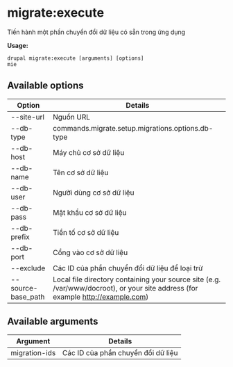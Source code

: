 # migrate:execute
Tiến hành một phần chuyển đổi dữ liệu có sẵn trong ứng dụng

**Usage:**
```
drupal migrate:execute [arguments] [options]
mie
```

## Available options
Option | Details
-------|-------------
--site-url | Nguồn URL
--db-type | commands.migrate.setup.migrations.options.db-type
--db-host | Máy chủ cơ sở dữ liệu
--db-name | Tên cơ sở dữ liệu
--db-user | Người dùng cơ sở dữ liệu
--db-pass | Mật khẩu cơ sở dữ liệu
--db-prefix | Tiền tố cơ sở dữ liệu
--db-port | Cổng vào cơ sở dữ liệu
--exclude | Các ID của phần chuyển đổi dữ liệu để loại trừ
--source-base_path | Local file directory containing your source site (e.g. /var/www/docroot), or your site address (for example http://example.com)

## Available arguments
Argument | Details
---------|-------------
migration-ids | Các ID của phần chuyển đổi dữ liệu
